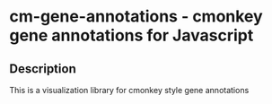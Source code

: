 # cm-gene-annotations - cmonkey gene annotations for Javascript

## Description

This is a visualization library for cmonkey style gene annotations
